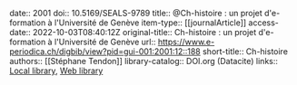 date:: 2001
doi:: 10.5169/SEALS-9789
title:: @Ch-histoire : un projet d'e-formation à l'Université de Genève
item-type:: [[journalArticle]]
access-date:: 2022-10-03T08:40:12Z
original-title:: Ch-histoire : un projet d'e-formation à l'Université de Genève
url:: https://www.e-periodica.ch/digbib/view?pid=gui-001:2001:12::188
short-title:: Ch-histoire
authors:: [[Stéphane Tendon]]
library-catalog:: DOI.org (Datacite)
links:: [Local library](zotero://select/groups/2386895/items/7PCVR6NA), [Web library](https://www.zotero.org/groups/2386895/items/7PCVR6NA)
